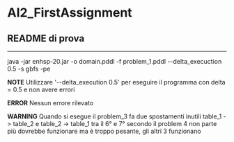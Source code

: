 # AI2_FirstAssignment
## README di prova
----------------------------
java -jar enhsp-20.jar -o domain.pddl -f problem_1.pddl --delta_execuction 0.5 -s gbfs -pe

**NOTE**
Utilizzare '--delta_execution 0.5' per eseguire il programma con delta = 0.5 e non avere errori

**ERROR**
Nessun errore rilevato

**WARNING**
Quando si esegue il problem_3 fa due spostamenti inutili table_1 -> table_2 e table_2 -> table_1 tra il 6° e 7° secondo
il problem 4 non parte più dovrebbe funzionare ma è troppo pesante, gli altri 3 funzionano
